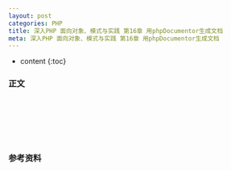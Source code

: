 ```yaml
---
layout: post
categories: PHP
title: 深入PHP 面向对象、模式与实践 第16章 用phpDocumentor生成文档
meta: 深入PHP 面向对象、模式与实践 第16章 用phpDocumentor生成文档
---
```

* content
{:toc}

### 正文


<br/><br/><br/><br/><br/>
### 参考资料



